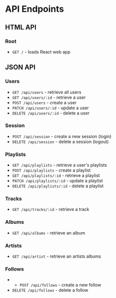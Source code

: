 # API Endpoints

## HTML API

### Root

- `GET /` - loads React web app

## JSON API

### Users

- `GET /api/users` - retrieve all users
- `GET /api/users/:id` - retrieve a user
- `POST /api/users` - create a user
- `PATCH /api/users/:id` - update a user
- `DELETE /api/users/:id` - delete a user

### Session

- `POST /api/session` - create a new session (login)
- `DELETE /api/session` - delete a session (logout)

### Playlists
- `GET /api/playlists` - retrieve a user's playlists
- `POST /api/playlists` - create a playlist
- `GET /api/playlists/:id` - retrieve a playlist
- `PATCH /api/playlists/:id` - update a playlist
- `DELETE /api/playlists/:id` - delete a playlist

### Tracks

- `GET /api/tracks/:id` - retrieve a track

### Albums

- `GET /api/albums` - retrieve an album

### Artists

- `GET /api/artist` - retrieve an artists albums

### Follows

- - `POST /api/follows` - create a new follow
- `DELETE /api/follows` - delete a follow
